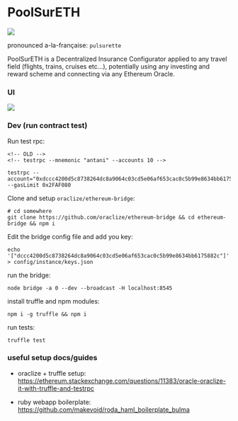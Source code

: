 # PoolSurETH

![](http://mkvphoto.s3.amazonaws.com/tmp/poolsureth2.png)

pronounced a-la-française: `pulsurette`


PoolSurETH is a Decentralized Insurance Configurator applied to any travel field (flights, trains, cruises etc...), potentially using any investing and reward scheme and connecting via any Ethereum Oracle.


### UI

![](http://mkvphoto.s3.amazonaws.com/tmp/poolsureth1.png)




### Dev (run contract test)

Run test rpc:

    <!-- OLD -->
    <!-- testrpc --mnemonic "antani" --accounts 10 -->

    testrpc --account="0xdccc4200d5c8738264dc8a9064c03cd5e06af653cac0c5b99e8634bb6175882c,0x1337000000000000000000000" --gasLimit 0x2FAF080


Clone and setup `oraclize/ethereum-bridge`:

    # cd somewhere
    git clone https://github.com/oraclize/ethereum-bridge && cd ethereum-bridge && npm i

Edit the bridge config file and add you key:

    echo '["dccc4200d5c8738264dc8a9064c03cd5e06af653cac0c5b99e8634bb6175882c"]' > config/instance/keys.json

run the bridge:

    node bridge -a 0 --dev --broadcast -H localhost:8545

<!-- node bridge -a 0 --dev -->
<!--

if the deterministic OAR doesn't works you need to specify it manually

get your OAR from the bridge's output and add it to the test:

    OAR = OraclizeAddrResolverI(0x...);
 -->

install truffle and npm modules:

    npm i -g truffle && npm i

run tests:

    truffle test


### useful setup docs/guides

- oraclize + truffle setup: https://ethereum.stackexchange.com/questions/11383/oracle-oraclize-it-with-truffle-and-testrpc

- ruby webapp boilerplate: https://github.com/makevoid/roda_haml_boilerplate_bulma

